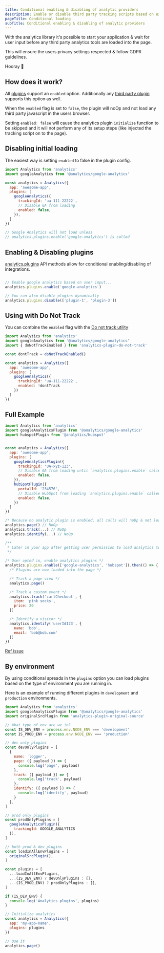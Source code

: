 ```yaml
---
title: Conditional enabling & disabling of analytic providers
description: Enable or disable third party tracking scripts based on user feedback
pageTitle: Conditional loading
subTitle: Conditional enabling & disabling of analytic providers
---
```


With the analytics library it's possible to start your application & wait for user input before any third party analytics tools are loaded into the page.

This will ensure the users privacy settings respected & follow GDPR guidelines.

Hooray 🎉

## How does it work?

All [plugins](https://getanalytics.io/plugins/) support an `enabled` option. Additionally any [third party plugin](https://getanalytics.io/plugins/writing-plugins/) supports this option as well.

When the `enabled` flag is set to `false`, the plugin will noOp and not load any third party javascript in the users browser.

Setting `enabled: false` will cause the analytics plugin `initialize` function to be skipped and it will not perform any of its setup steps (like injected the tracking script on to the page).

## Disabling initial loading

The easiest way is setting `enabled` to false in the plugin config.

```js
import Analytics from 'analytics'
import googleAnalytics from '@analytics/google-analytics'

const analytics = Analytics({
  app: 'awesome-app',
  plugins: [
    googleAnalytics({
      trackingId: 'ua-111-22222',
      // Disable GA from loading 
      enabled: false,
    }),
  ]
})

// Google Analytics will not load unless
// analytics.plugins.enable('google-analytics') is called
```

## Enabling & Disabling plugins

[analytics.plugins](https://getanalytics.io/api/#analyticsplugins) API methods allow for conditional enabling/disabling of integrations.

```js

// Enable google analytics based on user input...
analytics.plugins.enable('google-analytics')

// You can also disable plugins dynamically
analytics.plugins.disable(['plugin-1', 'plugin-3'])
```

## Using with Do Not Track

You can combine the `enabled` flag with the [Do not track utility](https://getanalytics.io/plugins/do-not-track/)

```js
import Analytics from 'analytics'
import googleAnalytics from '@analytics/google-analytics'
import { doNotTrackEnabled } from 'analytics-plugin-do-not-track'

const dontTrack = doNotTrackEnabled()

const analytics = Analytics({
  app: 'awesome-app',
  plugins: [
    googleAnalytics({
      trackingId: 'ua-111-22222',
      enabled: !dontTrack
    })
  ]
})
```

## Full Example

```js
import Analytics from 'analytics'
import googleAnalyticsPlugin from '@analytics/google-analytics'
import hubspotPlugin from '@analytics/hubspot'


const analytics = Analytics({
  app: 'awesome-app',
  plugins: [
    googleAnalyticsPlugin({
      trackingId: 'UA-xyz-123',
      // Disable GA from loading until `analytics.plugins.enable` called 
      enabled: false,
    }),
    hubSpotPlugin({
      portalId: '234576',
      // Disable HubSpot from loading `analytics.plugins.enable` called
      enabled: false,
    })
  ]
})

/* Because no analytic plugin is enabled, all calls will noOp & not load any third party JS */
analytics.page() // NoOp
analytics.track(...) // NoOp
analytics.identify(...) // NoOp

/**
 * Later in your app after getting user permission to load analytics tools...
 */

/* User opted in, enable analytics plugins */
analytics.plugins.enable(['google-analytics', 'hubspot']).then(() => {
  /* Plugins are now loaded into the page */

  /* Track a page view */
  analytics.page()

  /* Track a custom event */
  analytics.track('cartCheckout', {
    item: 'pink socks',
    price: 20
  })

  /* Identify a visitor */
  analytics.identify('userId123', {
    name: 'bob',
    email: 'bob@bob.com'
  })
})
```

[Ref issue](https://github.com/DavidWells/analytics/issues/128)

## By environment

By using conditional spreads in the `plugins` option you can load plugins based on the type of environment you are running in.

Here is an example of running different plugins in `development` and `production` environments.

```js
import Analytics from 'analytics'
import googleAnalyticsPlugin from '@analytics/google-analytics'
import originalSrcPlugin from 'analytics-plugin-original-source'

// What type of env are we in?
const IS_DEV_ENV = process.env.NODE_ENV === 'development'
const IS_PROD_ENV = process.env.NODE_ENV === 'production'

// dev only plugins
const devOnlyPlugins = [
  {
    name: 'logger',
    page: ({ payload }) => {
      console.log('page', payload)
    },
    track: ({ payload }) => {
      console.log('track', payload)
    },
    identify: ({ payload }) => {
      console.log('identify', payload)
    }
  },
]

// prod only plugins
const prodOnlyPlugins = [
  googleAnalyticsPlugin({
    trackingId: GOOGLE_ANALYTICS
  }),
]

// both prod & dev plugins
const loadInAllEnvPlugins = [
  originalSrcPlugin(),
]

const plugins = [
  ...loadInAllEnvPlugins,
  ...(IS_DEV_ENV) ? devOnlyPlugins : [],
  ...(IS_PROD_ENV) ? prodOnlyPlugins : [],
]

if (IS_DEV_ENV) {
  console.log('Analytics plugins', plugins)
}

// Initialize analytics
const analytics = Analytics({
  app: 'my-app-name',
  plugins: plugins
})

// Use it 
analytics.page()
```
